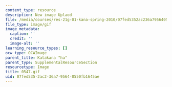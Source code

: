 ```yaml
---
content_type: resource
description: New image Uplaod
file: /media/courses/res-21g-01-kana-spring-2010/07fed5352ac236a795640550fb1645ae_0547.gif
file_type: image/gif
image_metadata:
  caption: ''
  credit: ''
  image-alt: ''
learning_resource_types: []
ocw_type: OCWImage
parent_title: Katakana "ha"
parent_type: SupplementalResourceSection
resourcetype: Image
title: 0547.gif
uid: 07fed535-2ac2-36a7-9564-0550fb1645ae
---
```

